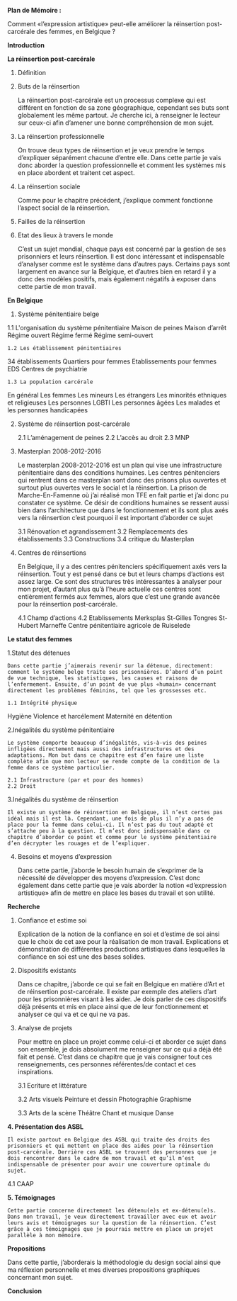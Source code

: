**Plan de Mémoire :**

Comment «l’expression artistique» peut-elle améliorer la réinsertion post-carcérale des femmes, en Belgique ?

**Introduction**

**La réinsertion post-carcérale**

1. Définition

2. Buts de la réinsertion 

	La réinsertion post-carcérale est un processus complexe qui est différent en fonction de sa zone géographique, cependant ses buts sont globalement les même partout. Je cherche ici, à renseigner le lecteur sur ceux-ci afin d’amener une bonne compréhension de mon sujet.

3. La réinsertion professionnelle 

	On trouve deux types de réinsertion et je veux prendre le temps d’expliquer séparément chacune d’entre elle. Dans cette partie je vais donc aborder la question professionnelle et comment les systèmes mis en place abordent et traitent cet aspect.

4. La réinsertion sociale

	Comme pour le chapitre précédent, j’explique  comment fonctionne l’aspect social de la réinsertion.

5. Failles de la réinsertion

6. Etat des lieux à travers le monde

	C’est un sujet mondial, chaque pays est concerné par la gestion de ses prisonniers et leurs réinsertion. Il est donc intéressant et indispensable d’analyser comme est le système dans d’autres pays. Certains pays sont largement en avance sur la Belgique, et d’autres bien en retard il y a donc des modèles positifs, mais également négatifs à exposer dans cette partie de mon travail.

**En Belgique**

1. Système pénitentiaire belge

1.1 L'organisation du système pénitentiaire
Maison de peines 
Maison d’arrêt
Régime ouvert
Régime fermé
Régime semi-ouvert

	1.2 Les établissement pénitentiaires
34 établissements 
Quartiers pour  femmes
Etablissements pour femmes
EDS
Centres de psychiatrie 

	1.3 La population carcérale
En général
Les femmes
Les mineurs
Les étrangers
Les minorités ethniques et religieuses
Les personnes LGBTI
Les personnes âgées
Les malades et les personnes handicapées

2. Système de réinsertion post-carcérale

	2.1 L’aménagement de peines
	2.2 L’accès au droit 
	2.3 MNP

3. Masterplan 2008-2012-2016

	Le masterplan 2008-2012-2016 est un plan qui vise une infrastructure pénitentiaire dans des conditions humaines. Les centres pénitenciers qui rentrent dans ce masterplan sont donc des prisons plus ouvertes et surtout plus ouvertes vers le social et la réinsertion. La prison de Marche-En-Famenne où j’ai réalisé mon TFE en fait partie et j’ai donc pu constater ce système. Ce désir de conditions humaines se ressent aussi bien dans l’architecture que dans le fonctionnement et ils sont plus axés vers la réinsertion c’est pourquoi il est important d’aborder ce sujet 

	3.1 Rénovation et agrandissement
	3.2 Remplacements des établissements 
	3.3 Constructions
	3.4 critique du Masterplan

4. Centres de réinsertions

	En Belgique, il y a des centres pénitenciers spécifiquement axés vers la réinsertion. Tout y est pensé dans ce but et leurs champs d’actions est assez large. Ce sont des structures très intéressantes à analyser pour mon projet, d’autant plus qu’à l’heure actuelle ces centres sont entièrement fermés aux femmes, alors que c’est une grande avancée pour la réinsertion post-carcérale.

	4.1 Champ d’actions 
	4.2 Etablissements
Merksplas
St-Gilles
Tongres
St-Hubert
Marneffe 
Centre pénitentiaire agricole de Ruiselede

**Le statut des femmes** 

1.Statut des détenues 

	Dans cette partie j’aimerais revenir sur la détenue, directement: comment le système belge traite ses prisonnières. D’abord d’un point de vue technique, les statistiques, les causes et raisons de l’enfermement. Ensuite, d’un point de vue plus «humain» concernant directement les problèmes féminins, tel que les grossesses etc.

	1.1 Intégrité physique
Hygiène 
Violence et harcélement
Maternité en détention


2.Inégalités du système pénitentiaire

	Le système comporte beaucoup d’inégalités, vis-à-vis des peines infligées directement mais aussi des infrastructures et des adaptations. Mon but dans ce chapitre est d’en faire une liste complète afin que mon lecteur se rende compte de la condition de la femme dans ce système particulier.

	2.1 Infrastructure (par et pour des hommes) 
	2.2 Droit

3.Inégalités du système de réinsertion

	Il existe un système de réinsertion en Belgique, il n’est certes pas idéal mais il est là. Cependant, une fois de plus il n’y a pas de place pour la femme dans celui-ci. Il n’est pas du tout adapté et s’attache peu à la question. Il m’est donc indispensable dans ce chapitre d’aborder ce point et comme pour le système pénitentiaire d’en décrypter les rouages et de l’expliquer.

4. Besoins et moyens d’expression 

	Dans cette partie, j’aborde le besoin humain de s’exprimer de la nécessité de développer des moyens d’expression. C’est donc également dans cette partie que je vais aborder la notion «d’expression artistique» afin de mettre en place les bases du travail et son utilité.

**Recherche** 

1. Confiance et estime soi

	Explication de la notion de la confiance en soi et d’estime de soi ainsi que le choix de cet axe pour la réalisation de mon travail. Explications et démonstration de différentes productions artistiques dans lesquelles la confiance en soi est une des bases solides.

2. Dispositifs existants

	Dans ce chapitre, j’aborde ce qui se fait en Belgique en matière d’Art et de réinsertion post-carcérale. Il existe par exemple des ateliers d’art pour les prisonnières visant à les aider. Je dois parler de ces dispositifs déjà présents et mis en place ainsi que de leur fonctionnement et analyser ce qui va et ce qui ne  va pas.

3. Analyse de projets 

	Pour mettre en place un projet comme celui-ci et aborder ce sujet dans son ensemble, je dois absolument me renseigner sur ce qui a déjà été fait et pensé. C’est dans ce chapitre que je vais consigner tout ces renseignements, ces personnes référentes/de contact et ces inspirations.

	3.1 Ecriture et littérature

	3.2 Arts visuels 
Peinture et dessin
Photographie
Graphisme

	3.3 Arts de la scène
Théâtre
Chant et musique 
Danse 

**4. Présentation des ASBL**

	Il existe partout en Belgique des ASBL qui traite des droits des prisonniers et qui mettent en place des aides pour la réinsertion post-carcérale. Derrière ces ASBL se trouvent des personnes que je dois rencontrer dans le cadre de mon travail et qu’il m’est indispensable de présenter pour avoir une couverture optimale du sujet. 

4.1 CAAP
	 
**5. Témoignages** 

	Cette partie concerne directement les détenu(e)s et ex-détenu(e)s. Dans mon travail, je veux directement travailler avec eux et avoir leurs avis et témoignages sur la question de la réinsertion. C’est grâce à ces témoignages que je pourrais mettre en place un projet parallèle à mon mémoire.

**Propositions**

Dans cette partie, j’aborderais la méthodologie du design social ainsi que ma réflexion personnelle et mes diverses propositions graphiques concernant mon sujet.

**Conclusion**
